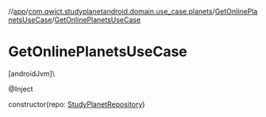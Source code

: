 //[app](../../../index.md)/[com.qwict.studyplanetandroid.domain.use_case.planets](../index.md)/[GetOnlinePlanetsUseCase](index.md)/[GetOnlinePlanetsUseCase](-get-online-planets-use-case.md)

# GetOnlinePlanetsUseCase

[androidJvm]\

@Inject

constructor(repo: [StudyPlanetRepository](../../com.qwict.studyplanetandroid.data.repository/-study-planet-repository/index.md))
